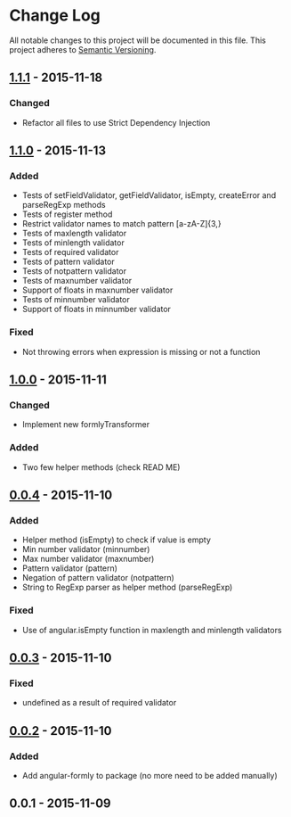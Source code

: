 # Change Log
All notable changes to this project will be documented in this file.
This project adheres to [Semantic Versioning](http://semver.org/).

## [1.1.1] - 2015-11-18
### Changed
- Refactor all files to use Strict Dependency Injection

## [1.1.0] - 2015-11-13
### Added
- Tests of setFieldValidator, getFieldValidator, isEmpty, createError and parseRegExp methods
- Tests of register method
- Restrict validator names to match pattern [a-zA-Z]{3,}
- Tests of maxlength validator
- Tests of minlength validator
- Tests of required validator
- Tests of pattern validator
- Tests of notpattern validator
- Tests of maxnumber validator
- Support of floats in maxnumber validator
- Tests of minnumber validator
- Support of floats in minnumber validator

### Fixed
- Not throwing errors when expression is missing or not a function

## [1.0.0] - 2015-11-11
### Changed
- Implement new formlyTransformer

### Added
- Two few helper methods (check READ ME)

## [0.0.4] - 2015-11-10
### Added
- Helper method (isEmpty) to check if value is empty
- Min number validator (minnumber)
- Max number validator (maxnumber)
- Pattern validator (pattern)
- Negation of pattern validator (notpattern)
- String to RegExp parser as helper method (parseRegExp)

### Fixed
- Use of angular.isEmpty function in maxlength and minlength validators

## [0.0.3] - 2015-11-10
### Fixed
- undefined as a result of required validator

## [0.0.2] - 2015-11-10
### Added
- Add angular-formly to package (no more need to be added manually)

## 0.0.1 - 2015-11-09

[1.1.1]: https://github.com/wieldo/angular-formly-validator/compare/v1.1.0...v1.1.1
[1.1.0]: https://github.com/wieldo/angular-formly-validator/compare/v1.0.0...v1.1.0
[1.0.0]: https://github.com/wieldo/angular-formly-validator/compare/v0.0.4...v1.0.0
[0.0.4]: https://github.com/wieldo/angular-formly-validator/compare/v0.3.0...v0.0.4
[0.0.3]: https://github.com/wieldo/angular-formly-validator/compare/v0.2.0...v0.0.3
[0.0.2]: https://github.com/wieldo/angular-formly-validator/compare/v0.1.0...v0.0.2